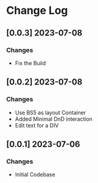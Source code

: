# Change Log
  
## [0.0.3] 2023-07-08
### Changes

- Fix the Build

## [0.0.2] 2023-07-08
### Changes

- Use BS5 as layout Container
- Added Minimal DnD interaction 
- Edit text for a DIV

## [0.0.1] 2023-07-06
### Changes

- Initial Codebase
